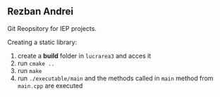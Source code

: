 
## Rezban Andrei

Git Reopsitory for IEP projects.

Creating a static library:

 1. create a **build** folder in `lucrarea3` and acces it
 2. run `cmake ..`
 3. run `make`
 4. run `./executable/main` and the methods called in `main` method from `main.cpp` are executed
